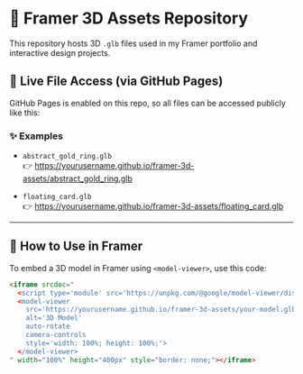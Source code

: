# 🧊 Framer 3D Assets Repository

This repository hosts 3D `.glb` files used in my Framer portfolio and interactive design projects.

## 🔗 Live File Access (via GitHub Pages)

GitHub Pages is enabled on this repo, so all files can be accessed publicly like this:


### ✨ Examples

- `abstract_gold_ring.glb`  
  👉 https://yourusername.github.io/framer-3d-assets/abstract_gold_ring.glb

- `floating_card.glb`  
  👉 https://yourusername.github.io/framer-3d-assets/floating_card.glb

---

## 🧩 How to Use in Framer

To embed a 3D model in Framer using `<model-viewer>`, use this code:

```html
<iframe srcdoc="
  <script type='module' src='https://unpkg.com/@google/model-viewer/dist/model-viewer.min.js'></script>
  <model-viewer 
    src='https://yourusername.github.io/framer-3d-assets/your-model.glb' 
    alt='3D Model' 
    auto-rotate 
    camera-controls 
    style='width: 100%; height: 100%;'>
  </model-viewer>
" width="100%" height="400px" style="border: none;"></iframe>

